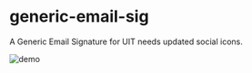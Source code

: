 # generic-email-sig
A Generic Email Signature for UIT
needs updated social icons.


![demo](https://googledrive.com/host/0B2aeQWBEPGolc1UzWEJlRXBCWUE/demo.png "Demo Image")

